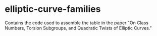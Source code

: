 # elliptic-curve-families
Contains the code used to assemble the table in the paper "On Class Numbers, Torsion Subgroups, and Quadratic Twists of Elliptic Curves."
